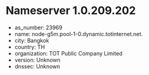 # Nameserver 1.0.209.202

* as_number: 23969
* name: node-g5m.pool-1-0.dynamic.totinternet.net.
* city: Bangkok
* country: TH
* organization: TOT Public Company Limited
* version: Unknown
* dnssec: Unknown
